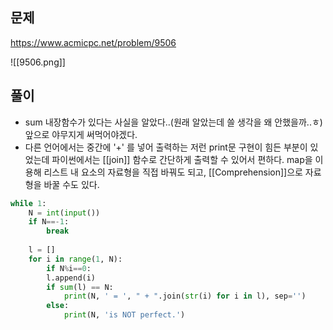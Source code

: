 ---
---


## 문제
https://www.acmicpc.net/problem/9506


![[9506.png]]
## 풀이
+ sum 내장함수가 있다는 사실을 알았다..(원래 알았는데 쓸 생각을 왜 안했을까..ㅎ) 앞으로 야무지게 써먹어야겠다.
+ 다른 언어에서는 중간에 '+' 를 넣어 출력하는 저런 print문 구현이 힘든 부분이 있었는데 파이썬에서는 [[join]] 함수로 간단하게 출력할 수 있어서 편하다. map을 이용해 리스트 내 요소의 자료형을 직접 바꿔도 되고, [[Comprehension]]으로 자료형을 바꿀 수도 있다.
```python
while 1:  
	N = int(input())  
	if N==-1:  
		break  
	  
	l = []  
	for i in range(1, N):  
		if N%i==0:  
		l.append(i)  
		if sum(l) == N:  
			print(N, ' = ', " + ".join(str(i) for i in l), sep='')  
		else:  
			print(N, 'is NOT perfect.')
```
